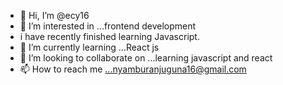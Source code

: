 - 👋 Hi, I’m @ecy16
- 👀 I’m interested in ...frontend development 
- i have recently finished learning Javascript.
- 🌱 I’m currently learning ...React js
- 💞️ I’m looking to collaborate on ...learning javascript and react
- 📫 How to reach me ...nyamburanjuguna16@gmail.com

<!---
ecy16/ecy16 is a ✨ special ✨ repository because its `README.md` (this file) appears on your GitHub profile.
You can click the Preview link to take a look at your changes.
--->
